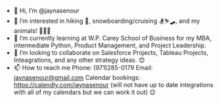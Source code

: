 - 👋 Hi, I’m @jaynasenour
- 👀 I’m interested in hiking 🌲, snowboarding/cruising 🏂⛷🛹, and my animals! 🐶🐱🐠
- 🌱 I’m currently learning at W.P. Carey School of Business for my MBA, intermediate Python, Product Management, and Project Leadership.
- 💞️ I’m looking to collaborate on Salesforce Projects, Tableau Projects, Inteagrations, and any other strategy ideas. 😊
- 📫 How to reach me 
Phone: (971)285-0179
Email: jaynasenour@gmail.com
Calendar bookings: https://calendly.com/jaynasenour (will not have up to date integrations with all of my calendars but we can work it out) 😉

<!---
jaynasenour/jaynasenour is a ✨ special ✨ repository because its `README.md` (this file) appears on your GitHub profile.
You can click the Preview link to take a look at your changes.
--->
